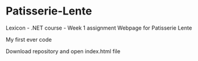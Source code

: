 # Patisserie-Lente
Lexicon - .NET course - Week 1 assignment
Webpage for Patisserie Lente

My first ever code

Download repository and open index.html file
